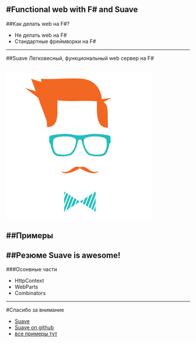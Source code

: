 #Functional web with F# and Suave
---

##Как делать web на F#?
* Не делать web на F# 
* Стандартные фреймворки на F#
---

##Suave
Легковесный, функциональный web сервер на F#

![alt text](./suave-logo.png)
--

##Примеры
---

##Резюме
Suave is awesome!
--

###Осонвные части
* HttpContext
* WebParts
* Combinators
---

#Спасибо за внимание
* [Suave](https://suave.io/)
* [Suave on github](https://github.com/SuaveIO/suave)
* [все примеры тут](https://github.com/danilbrenner)